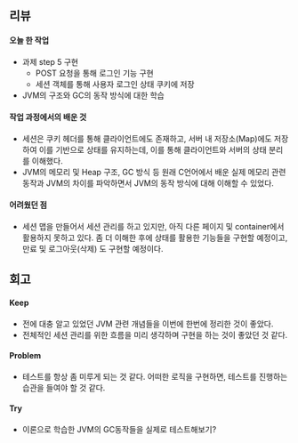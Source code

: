 ## 리뷰
#### 오늘 한 작업
- 과제 step 5 구현
	- POST 요청을 통해 로그인 기능 구현
	- 세션 객체를 통해 사용자 로그인 상태 쿠키에 저장
- JVM의 구조와 GC의 동작 방식에 대한 학습

#### 작업 과정에서의 배운 것
- 세션은 쿠키 헤더를 통해 클라이언트에도 존재하고, 서버 내 저장소(Map)에도 저장하여 이를 기반으로 상태를 유지하는데, 이를 통해 클라이언트와 서버의 상태 분리를 이해했다.
- JVM의 메모리 및 Heap 구조, GC 방식 등 원래 C언어에서 배운 실제 메모리 관련 동작과 JVM의 차이를 파악하면서 JVM의 동작 방식에 대해 이해할 수 있었다.

#### 어려웠던 점
- 세션 맵을 만들어서 세션 관리를 하고 있지만, 아직 다른 페이지 및 container에서 활용하지 못하고 있다. 좀 더 이해한 후에 상태를 활용한 기능들을 구현할 예정이고, 만료 및 로그아웃(삭제) 도 구현할 예정이다.

## 회고
#### Keep
- 전에 대충 알고 있었던 JVM 관련 개념들을 이번에 한번에 정리한 것이 좋았다.
- 전체적인 세션 관리를 위한 흐름을 미리 생각하며 구현을 하는 것이 좋았던 것 같다.
#### Problem
- 테스트를 항상 좀 미루게 되는 것 같다. 어떠한 로직을 구현하면, 테스트를 진행하는 습관을 들여야 할 것 같다.
#### Try
- 이론으로 학습한 JVM의 GC동작들을 실제로 테스트해보기?
